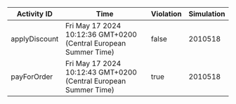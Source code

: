 | Activity ID | Time | Violation | Simulation |
| --- | --- | --- | --- |
| applyDiscount | Fri May 17 2024 10:12:36 GMT+0200 (Central European Summer Time) | false | 2010518 |
| payForOrder | Fri May 17 2024 10:12:43 GMT+0200 (Central European Summer Time) | true | 2010518 |
